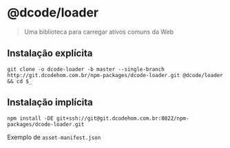 # @dcode/loader 
> Uma biblioteca para carregar ativos comuns da Web

## Instalação explícita

```shell
git clone -o dcode-loader -b master --single-branch http://git.dcodehom.com.br/npm-packages/dcode-loader.git @dcode/loader && cd $_
```

## Instalação implícita

```shell
npm install -DE git+ssh://git@git.dcodehom.com.br:8022/npm-packages/dcode-loader.git
```


Exemplo de `asset-manifest.json`

